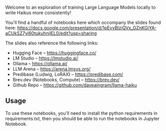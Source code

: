 Welcome to an exploration of training Large Language Models locally to write Haikus more consistently!

You'll find a handful of notebooks here which occompany the slides found here:
https://docs.google.com/presentation/d/1pEvvBIzjQVx_GZnKGiYA-aCUkSZ7yj60tukuhnjIEL0/edit?usp=sharing

The slides also reference the following links:

* Hugging Face – https://huggingface.co/
* LM Studio – https://lmstudio.ai/
* Ollama – https://ollama.ai/
* LLM Arena – https://arena.lmsys.org/
* Predibase (Ludwig, LoRAX) – https://predibase.com/ 
* Brev.dev (Notebooks, Compute) – https://brev.dev/
* Github Repo – https://github.com/daveaingram/llama-haiku 

## Usage

To use these notebooks, you'll need to install the python requirements in requirements.txt, then you should be able to run the notebooks in Jupyter Notebook.
